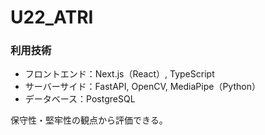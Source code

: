 # U22_ATRI

### 利用技術
- フロントエンド：Next.js（React）, TypeScript
- サーバーサイド：FastAPI, OpenCV, MediaPipe（Python）
- データベース：PostgreSQL

保守性・堅牢性の観点から評価できる。